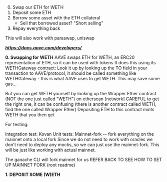 0. Swap our ETH for WETH
1. Deposit some ETH
2. Borrow some asset with the ETH collateral
    - Sell that borrowed asset? "Short selling"
3. Repay everything back

This will also work with paraswap, uniswap

***https://docs.aave.com/developers/***

**0. Swapping for WETH**
AAVE swaps ETH for WETH, an ERC20 representation of ETH, so it can be used with tokens
It does this using its WETHGateway contract:
Look it up by looking up the TO field in your transaction to AAVE/protocol, it should be called something like WETHGateway - this is what AAVE uses to get WETH. This may save some gas...

But you can get WETH yourself by looking up the Wrapper Ether contract (NOT the one just called "WETH") on etherscan [network]
CAREFUL to get the right one, it can be confusing (there is another contract called WETH, find the one called Wrapper Ether)
Depositing ETH to this contract mints WETH that you then get

For testing:

Integration test: Kovan
Unit tests: Mainnet-fork -- fork everything on the mainnet onto a local fork
Since we do not need to work with oracles we don't need to deploy any mocks, so we can just use the mainnet-fork. This will be just like working with actual mainnet.

The ganache CLI will fork mainnet for us
REFER BACK TO SEE HOW TO SET UP MAINNET FORK (root readme)

**1. DEPOSIT SOME (W)ETH**
